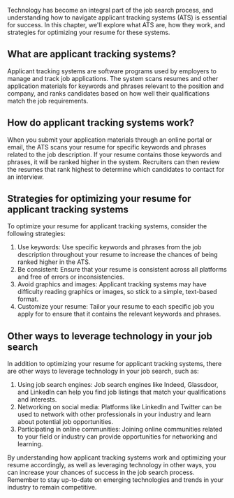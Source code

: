 
Technology has become an integral part of the job search process, and understanding how to navigate applicant tracking systems (ATS) is essential for success. In this chapter, we'll explore what ATS are, how they work, and strategies for optimizing your resume for these systems.

What are applicant tracking systems?
------------------------------------

Applicant tracking systems are software programs used by employers to manage and track job applications. The system scans resumes and other application materials for keywords and phrases relevant to the position and company, and ranks candidates based on how well their qualifications match the job requirements.

How do applicant tracking systems work?
---------------------------------------

When you submit your application materials through an online portal or email, the ATS scans your resume for specific keywords and phrases related to the job description. If your resume contains those keywords and phrases, it will be ranked higher in the system. Recruiters can then review the resumes that rank highest to determine which candidates to contact for an interview.

Strategies for optimizing your resume for applicant tracking systems
--------------------------------------------------------------------

To optimize your resume for applicant tracking systems, consider the following strategies:

1. Use keywords: Use specific keywords and phrases from the job description throughout your resume to increase the chances of being ranked higher in the ATS.
2. Be consistent: Ensure that your resume is consistent across all platforms and free of errors or inconsistencies.
3. Avoid graphics and images: Applicant tracking systems may have difficulty reading graphics or images, so stick to a simple, text-based format.
4. Customize your resume: Tailor your resume to each specific job you apply for to ensure that it contains the relevant keywords and phrases.

Other ways to leverage technology in your job search
----------------------------------------------------

In addition to optimizing your resume for applicant tracking systems, there are other ways to leverage technology in your job search, such as:

1. Using job search engines: Job search engines like Indeed, Glassdoor, and LinkedIn can help you find job listings that match your qualifications and interests.
2. Networking on social media: Platforms like LinkedIn and Twitter can be used to network with other professionals in your industry and learn about potential job opportunities.
3. Participating in online communities: Joining online communities related to your field or industry can provide opportunities for networking and learning.

By understanding how applicant tracking systems work and optimizing your resume accordingly, as well as leveraging technology in other ways, you can increase your chances of success in the job search process. Remember to stay up-to-date on emerging technologies and trends in your industry to remain competitive.
